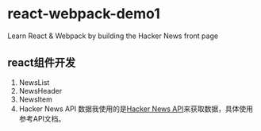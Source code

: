 # react-webpack-demo1
Learn React & Webpack by building the Hacker News front page
## react组件开发
1. NewsList
2. NewsHeader
3. NewsItem
4. Hacker News API
数据我使用的是[Hacker News API]('https://github.com/HackerNews/API')来获取数据，具体使用参考API文档。  
